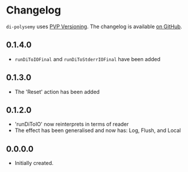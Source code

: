 # Changelog

`di-polysemy` uses [PVP Versioning][1].
The changelog is available [on GitHub][2].

## 0.1.4.0

* `runDiToIOFinal` and `runDiToStderrIOFinal` have been added

## 0.1.3.0

* The 'Reset' action has been added

## 0.1.2.0

* 'runDiToIO' now reinterprets in terms of reader
* The effect has been generalised and now has: Log, Flush, and Local

## 0.0.0.0

* Initially created.

[1]: https://pvp.haskell.org
[2]: https://github.com/nitros12/di-polysemy/releases
